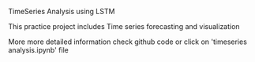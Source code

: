TimeSeries Analysis using LSTM

This practice project includes Time series forecasting and visualization

More more detailed information check github code  or click on 'timeseries analysis.ipynb' file